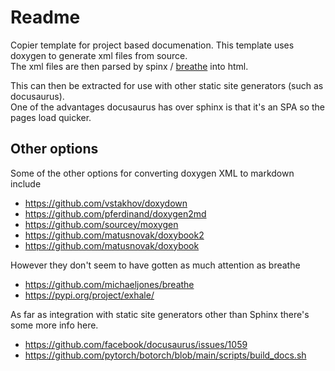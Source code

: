 # Readme

Copier template for project based documenation.
This template uses doxygen to generate xml files from source.  
The xml files are then parsed by spinx / [breathe](https://breathe.readthedocs.io/en/latest/) into html.  

This can then be extracted for use with other static site generators (such as docusaurus).  
One of the advantages docusaurus has over sphinx is that it's an SPA so the pages load quicker.

## Other options

Some of the other options for converting doxygen XML to markdown include

  * https://github.com/vstakhov/doxydown
  * https://github.com/pferdinand/doxygen2md
  * https://github.com/sourcey/moxygen
  * https://github.com/matusnovak/doxybook2
  * https://github.com/matusnovak/doxybook

However they don't seem to have gotten as much attention as breathe

  * https://github.com/michaeljones/breathe
  * https://pypi.org/project/exhale/

As far as integration with static site generators other than Sphinx there's some more info here.

  * https://github.com/facebook/docusaurus/issues/1059
  * https://github.com/pytorch/botorch/blob/main/scripts/build_docs.sh

